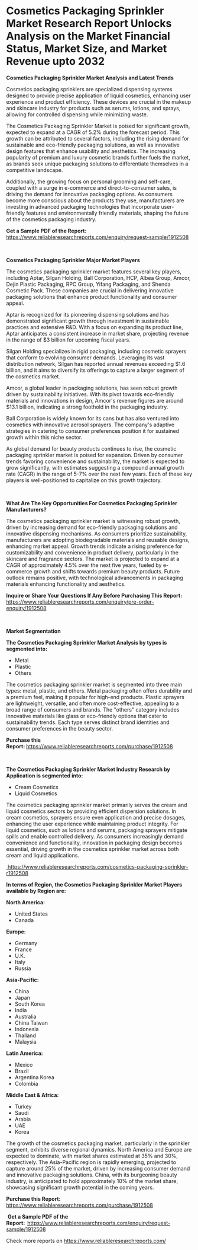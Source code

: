 <p><h1>Cosmetics Packaging Sprinkler Market Research Report Unlocks Analysis on the Market Financial Status, Market Size, and Market Revenue upto 2032</h1></p><p><strong>Cosmetics Packaging Sprinkler Market Analysis and Latest Trends</strong></p>
<p><p>Cosmetics packaging sprinklers are specialized dispensing systems designed to provide precise application of liquid cosmetics, enhancing user experience and product efficiency. These devices are crucial in the makeup and skincare industry for products such as serums, lotions, and sprays, allowing for controlled dispensing while minimizing waste.</p><p>The Cosmetics Packaging Sprinkler Market is poised for significant growth, expected to expand at a CAGR of 5.2% during the forecast period. This growth can be attributed to several factors, including the rising demand for sustainable and eco-friendly packaging solutions, as well as innovative design features that enhance usability and aesthetics. The increasing popularity of premium and luxury cosmetic brands further fuels the market, as brands seek unique packaging solutions to differentiate themselves in a competitive landscape.</p><p>Additionally, the growing focus on personal grooming and self-care, coupled with a surge in e-commerce and direct-to-consumer sales, is driving the demand for innovative packaging options. As consumers become more conscious about the products they use, manufacturers are investing in advanced packaging technologies that incorporate user-friendly features and environmentally friendly materials, shaping the future of the cosmetics packaging industry.</p></p>
<p><strong>Get a Sample PDF of the Report:&nbsp;</strong> <a href="https://www.reliableresearchreports.com/enquiry/request-sample/1912508?utm_campaign=2954&utm_medium=2&utm_source=Github&utm_content=ia&utm_term=08032025&utm_id=cosmetics-packaging-sprinkler">https://www.reliableresearchreports.com/enquiry/request-sample/1912508</a></p>
<p>&nbsp;</p>
<p><strong>Cosmetics Packaging Sprinkler Major Market Players</strong></p>
<p><p>The cosmetics packaging sprinkler market features several key players, including Aptar, Silgan Holding, Ball Corporation, HCP, Albea Group, Amcor, Dejin Plastic Packaging, RPC Group, Yifang Packaging, and Shenda Cosmetic Pack. These companies are crucial in delivering innovative packaging solutions that enhance product functionality and consumer appeal.</p><p>Aptar is recognized for its pioneering dispensing solutions and has demonstrated significant growth through investment in sustainable practices and extensive R&D. With a focus on expanding its product line, Aptar anticipates a consistent increase in market share, projecting revenue in the range of $3 billion for upcoming fiscal years.</p><p>Silgan Holding specializes in rigid packaging, including cosmetic sprayers that conform to evolving consumer demands. Leveraging its vast distribution network, Silgan has reported annual revenues exceeding $1.6 billion, and it aims to diversify its offerings to capture a larger segment of the cosmetics market.</p><p>Amcor, a global leader in packaging solutions, has seen robust growth driven by sustainability initiatives. With its pivot towards eco-friendly materials and innovations in design, Amcor's revenue figures are around $13.1 billion, indicating a strong foothold in the packaging industry.</p><p>Ball Corporation is widely known for its cans but has also ventured into cosmetics with innovative aerosol sprayers. The company's adaptive strategies in catering to consumer preferences position it for sustained growth within this niche sector.</p><p>As global demand for beauty products continues to rise, the cosmetic packaging sprinkler market is poised for expansion. Driven by consumer trends favoring convenience and sustainability, the market is expected to grow significantly, with estimates suggesting a compound annual growth rate (CAGR) in the range of 5-7% over the next few years. Each of these key players is well-positioned to capitalize on this growth trajectory.</p></p>
<p>&nbsp;</p>
<p><strong>What Are The Key Opportunities For Cosmetics Packaging Sprinkler Manufacturers?</strong></p>
<p><p>The cosmetics packaging sprinkler market is witnessing robust growth, driven by increasing demand for eco-friendly packaging solutions and innovative dispensing mechanisms. As consumers prioritize sustainability, manufacturers are adopting biodegradable materials and reusable designs, enhancing market appeal. Growth trends indicate a rising preference for customizability and convenience in product delivery, particularly in the skincare and fragrance sectors. The market is projected to expand at a CAGR of approximately 4.5% over the next five years, fueled by e-commerce growth and shifts towards premium beauty products. Future outlook remains positive, with technological advancements in packaging materials enhancing functionality and aesthetics.</p></p>
<p><strong>Inquire or Share Your Questions If Any Before Purchasing This Report:</strong> <a href="https://www.reliableresearchreports.com/enquiry/pre-order-enquiry/1912508?utm_campaign=2954&utm_medium=2&utm_source=Github&utm_content=ia&utm_term=08032025&utm_id=cosmetics-packaging-sprinkler">https://www.reliableresearchreports.com/enquiry/pre-order-enquiry/1912508</a></p>
<p>&nbsp;</p>
<p><strong>Market Segmentation</strong></p>
<p><strong>The Cosmetics Packaging Sprinkler Market Analysis by types is segmented into:</strong></p>
<p><ul><li>Metal</li><li>Plastic</li><li>Others</li></ul></p>
<p><p>The cosmetics packaging sprinkler market is segmented into three main types: metal, plastic, and others. Metal packaging often offers durability and a premium feel, making it popular for high-end products. Plastic sprayers are lightweight, versatile, and often more cost-effective, appealing to a broad range of consumers and brands. The "others" category includes innovative materials like glass or eco-friendly options that cater to sustainability trends. Each type serves distinct brand identities and consumer preferences in the beauty sector.</p></p>
<p><strong>Purchase this Report:&nbsp;</strong><a href="https://www.reliableresearchreports.com/purchase/1912508?utm_campaign=2954&utm_medium=2&utm_source=Github&utm_content=ia&utm_term=08032025&utm_id=cosmetics-packaging-sprinkler">https://www.reliableresearchreports.com/purchase/1912508</a></p>
<p>&nbsp;</p>
<p><strong>The Cosmetics Packaging Sprinkler Market Industry Research by Application is segmented into:</strong></p>
<p><ul><li>Cream Cosmetics</li><li>Liquid Cosmetics</li></ul></p>
<p><p>The cosmetics packaging sprinkler market primarily serves the cream and liquid cosmetics sectors by providing efficient dispersion solutions. In cream cosmetics, sprayers ensure even application and precise dosages, enhancing the user experience while maintaining product integrity. For liquid cosmetics, such as lotions and serums, packaging sprayers mitigate spills and enable controlled delivery. As consumers increasingly demand convenience and functionality, innovation in packaging design becomes essential, driving growth in the cosmetics sprinkler market across both cream and liquid applications.</p></p>
<p><a href="https://www.reliableresearchreports.com/cosmetics-packaging-sprinkler-r1912508?utm_campaign=2954&utm_medium=2&utm_source=Github&utm_content=ia&utm_term=08032025&utm_id=cosmetics-packaging-sprinkler">&nbsp;https://www.reliableresearchreports.com/cosmetics-packaging-sprinkler-r1912508</a></p>
<p><strong>In terms of Region, the Cosmetics Packaging Sprinkler Market Players available by Region are:</strong></p>
<p>
    <p> <strong> North America: </strong>
        <ul>
            <li>United States</li>
            <li>Canada</li>
        </ul>
        </p> 
    <p> <strong> Europe: </strong>
        <ul>
            <li>Germany</li>
            <li>France</li>
            <li>U.K.</li>
            <li>Italy</li>
            <li>Russia</li>
        </ul>
        </p> 
    <p> <strong> Asia-Pacific: </strong>
        <ul>
            <li>China</li>
            <li>Japan</li>
            <li>South Korea</li>
            <li>India</li>
            <li>Australia</li>
            <li>China Taiwan</li>
            <li>Indonesia</li>
            <li>Thailand</li>
            <li>Malaysia</li>
        </ul>
        </p> 
    <p> <strong> Latin America: </strong>
        <ul>
            <li>Mexico</li>
            <li>Brazil</li>
            <li>Argentina Korea</li>
            <li>Colombia</li>
        </ul>
        </p> 
    <p> <strong> Middle East & Africa: </strong>
        <ul>
            <li>Turkey</li>
            <li>Saudi</li>
            <li>Arabia</li>
            <li>UAE</li>
            <li>Korea</li>
        </ul>
    </p>
    </p>
<p><p>The growth of the cosmetics packaging market, particularly in the sprinkler segment, exhibits diverse regional dynamics. North America and Europe are expected to dominate, with market shares estimated at 35% and 30%, respectively. The Asia-Pacific region is rapidly emerging, projected to capture around 25% of the market, driven by increasing consumer demand and innovative packaging solutions. China, with its burgeoning beauty industry, is anticipated to hold approximately 10% of the market share, showcasing significant growth potential in the coming years.</p></p>
<p><strong>Purchase this Report: </strong><a href="https://www.reliableresearchreports.com/purchase/1912508?utm_campaign=2954&utm_medium=2&utm_source=Github&utm_content=ia&utm_term=08032025&utm_id=cosmetics-packaging-sprinkler">https://www.reliableresearchreports.com/purchase/1912508</a></p>
<p>&nbsp;<strong>Get a Sample PDF of the Report:&nbsp;&nbsp;</strong><a href="https://www.reliableresearchreports.com/enquiry/request-sample/1912508?utm_campaign=2954&utm_medium=2&utm_source=Github&utm_content=ia&utm_term=08032025&utm_id=cosmetics-packaging-sprinkler">https://www.reliableresearchreports.com/enquiry/request-sample/1912508</a></p>
<p><strong></strong></p>
<p>Check more reports on <a href="https://www.reliableresearchreports.com/?utm_campaign=2954&utm_medium=2&utm_source=Github&utm_content=ia&utm_term=08032025&utm_id=cosmetics-packaging-sprinkler">https://www.reliableresearchreports.com/</a></p>